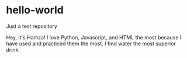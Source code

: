 # hello-world

Just a test repository

Hey, it's Hamza! I love Python, Javascript, and HTML the most because I have used and practiced them the most.
I find water the most superior drink.
